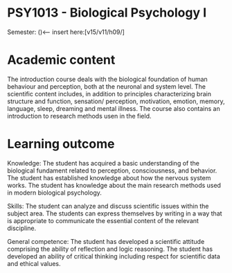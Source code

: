 PSY1013 - Biological Psychology I
======
Semester: ()<-- insert here:[v15/v11/h09/]

# Academic content
The introduction course deals with the biological foundation of human behaviour and perception, both at the neuronal and system level. The scientific content includes, in addition to principles characterizing brain structure and function, sensation/ perception, motivation, emotion, memory, language, sleep, dreaming and mental illness. The course also contains an introduction to research methods usen in the field. 

# Learning outcome
Knowledge:
The student has acquired a basic understanding of the biological fundament related to perception, consciousness, and behavior.
The student has established knowledge about how the nervous system works.
The student has knowledge about the main research methods used in modern biological psychology.

Skills:
The student can analyze and discuss scientific issues within the subject area. 
The students can express themselves by writing in a way that is appropriate to communicate the essential content of the relevant discipline.

General competence:
The student has developed a scientific attitude comprising the ability of reflection and logic reasoning.
The student has developed an ability of critical thinking including respect for scientific data and ethical values.

